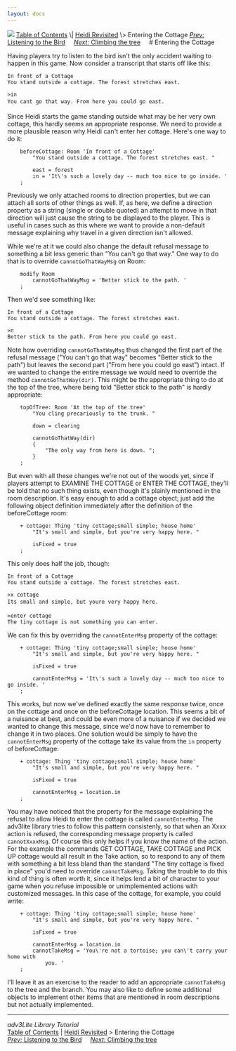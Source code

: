 ```yaml
---
layout: docs
---
```



<img src="topbar.jpg" data-border="0" />
<a href="toc.html" class="nav">Table of Contents</a> \|
<a href="revisit.html" class="nav">Heidi Revisited</a> \> Entering the
Cottage  
<span class="navnp"><a href="listening.html" class="nav"><em>Prev:</em> Listening to the
Bird</a>    
<a href="climbing.html" class="nav"><em>Next:</em> Climbing the tree</a>
    </span>
# Entering the Cottage

Having players try to listen to the bird isn't the only accident waiting
to happen in this game. Now consider a transcript that starts off like
this:



    In front of a Cottage
    You stand outside a cottage. The forest stretches east. 

    >in
    You cant go that way. From here you could go east.



Since Heidi starts the game standing outside what may be her very own
cottage, this hardly seems an appropriate response. We need to provide a
more plausible reason why Heidi can't enter her cottage. Here's one way
to do it:

```
    beforeCottage: Room 'In front of a Cottage'
        "You stand outside a cottage. The forest stretches east. "
        
        east = forest
        in = 'It\'s such a lovely day -- much too nice to go inside. '
    ;
```

Previously we only attached rooms to direction properties, but we can
attach all sorts of other things as well. If, as here, we define a
direction property as a string (single or double quoted) an attempt to
move in that direction will just cause the string to be displayed to the
player. This is useful in cases such as this where we want to provide a
non-default message explaining why travel in a given direction isn't
allowed.

While we're at it we could also change the default refusal message to
something a bit less generic than "You can't go that way." One way to do
that is to override `cannotGoThatWayMsg` on
Room:

```
    modify Room
        cannotGoThatWayMsg = 'Better stick to the path. '
    ;
```

Then we'd see something like:



    In front of a Cottage
    You stand outside a cottage. The forest stretches east. 

    >n
    Better stick to the path. From here you could go east.



Note how overriding `cannotGoThatWayMsg` thus
changed the first part of the refusal message ("You can't go that way"
becomes "Better stick to the path") but leaves the second part ("From
here you could go east") intact. If we wanted to change the entire
message we would need to override the method
`cannotGoThatWay(dir)`. This might be the
appropriate thing to do at the top of the tree, where being told "Better
stick to the path" is hardly appropriate:

```
    topOfTree: Room 'At the top of the tree'
        "You cling precariously to the trunk. "
        
        down = clearing
        
        cannotGoThatWay(dir)
        {
            "The only way from here is down. ";
        }
    ;
```

But even with all these changes we're not out of the woods yet, since if
players attempt to EXAMINE THE COTTAGE or ENTER THE COTTAGE, they'll be
told that no such thing exists, even though it's plainly mentioned in
the room description. It's easy enough to add a cottage object; just add
the following object definition immediately after the definition of the
beforeCottage room:

```
    + cottage: Thing 'tiny cottage;small simple; house home'
        "It's small and simple, but you're very happy here. "
        
        isFixed = true
    ;
```

This only does half the job, though:



    In front of a Cottage
    You stand outside a cottage. The forest stretches east. 

    >x cottage
    Its small and simple, but youre very happy here. 

    >enter cottage
    The tiny cottage is not something you can enter. 



We can fix this by overriding the
`cannotEnterMsg` property of the cottage:

```
    + cottage: Thing 'tiny cottage;small simple; house home'
        "It's small and simple, but you're very happy here. "
        
        isFixed = true
        
        cannotEnterMsg = 'It\'s such a lovely day -- much too nice to go inside. '
    ;
```

This works, but now we've defined exactly the same response twice, once
on the cottage and once on the beforeCottage location. This seems a bit
of a nuisance at best, and could be even more of a nuisance if we
decided we wanted to change this message, since we'd now have to
remember to change it in two places. One solution would be simply to
have the `cannotEnterMsg` property of the
cottage take its value from the `in` property of
beforeCottage:

```
    + cottage: Thing 'tiny cottage;small simple; house home'
        "It's small and simple, but you're very happy here. "
        
        isFixed = true
        
        cannotEnterMsg = location.in
    ;
```

You may have noticed that the property for the message explaining the
refusal to allow Heidi to enter the cottage is called
`cannotEnterMsg`. The adv3lite library tries to
follow this pattern consistenly, so that when an Xxxx action is refused,
the corresponding message property is called
`cannotXxxxMsg`. Of course this only helps if
you know the name of the action. For the example the commands GET
COTTAGE, TAKE COTTAGE and PICK UP cottage would all result in the Take
action, so to respond to any of them with something a bit less bland
than the standard "The tiny cottage is fixed in place" you'd need to
override `cannotTakeMsg`. Taking the trouble to
do this kind of thing is often worth it, since it helps lend a bit of
character to your game when you refuse impossible or unimplemented
actions with customized messages. In this case of the cottage, for
example, you could write:

```
    + cottage: Thing 'tiny cottage;small simple; house home'
        "It's small and simple, but you're very happy here. "
        
        isFixed = true
        
        cannotEnterMsg = location.in
        cannotTakeMsg = 'You\'re not a tortoise; you can\'t carry your home with
            you. '
    ;
```

I'll leave it as an exercise to the reader to add an appropriate
`cannotTakeMsg` to the tree and the branch. You
may also like to define some additional objects to implement other items
that are mentioned in room descriptions but not actually implemented.



------------------------------------------------------------------------



*adv3Lite Library Tutorial*  
<a href="toc.html" class="nav">Table of Contents</a> \|
<a href="revisit.html" class="nav">Heidi Revisited</a> \> Entering the
Cottage  
<span class="navnp"><a href="listening.html" class="nav"><em>Prev:</em> Listening to the
Bird</a>    
<a href="climbing.html" class="nav"><em>Next:</em> Climbing the tree</a>
    </span>


